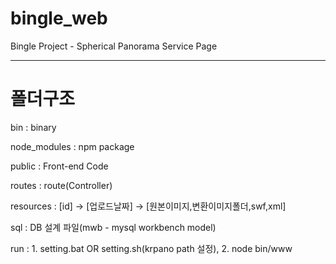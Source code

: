 # bingle_web
Bingle Project - Spherical Panorama Service Page
___
# 폴더구조
bin : binary

node_modules : npm package

public : Front-end Code

routes : route(Controller)

resources : [id] -> [업로드날짜] -> [원본이미지,변환이미지폴더,swf,xml]

sql : DB 설계 파일(mwb - mysql workbench model)

run : 1. setting.bat OR setting.sh(krpano path 설정), 2. node bin/www